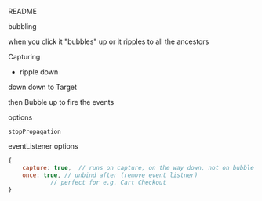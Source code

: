 README

bubbling

when you click
it "bubbles" up
or it ripples to all the ancestors

Capturing
- ripple down

down
down
to
Target

then Bubble up to fire the events

options

`stopPropagation`

eventListener options 
```javascript
{
	capture: true,  // runs on capture, on the way down, not on bubble up; default false
	once: true, // unbind after (remove event listner)
			// perfect for e.g. Cart Checkout
}
```